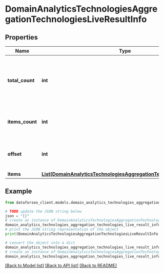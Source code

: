 # DomainAnalyticsTechnologiesAggregationTechnologiesLiveResultInfo


## Properties

Name | Type | Description | Notes
------------ | ------------- | ------------- | -------------
**total_count** | **int** | total amount of results in our database relevant to your request | [optional] 
**items_count** | **int** | the number of results returned in the items array | [optional] 
**offset** | **int** | offset in the results array of returned domains | [optional] 
**items** | [**List[DomainAnalyticsTechnologiesAggregationTechnologiesLiveItem]**](DomainAnalyticsTechnologiesAggregationTechnologiesLiveItem.md) | items array | [optional] 

## Example

```python
from dataforseo_client.models.domain_analytics_technologies_aggregation_technologies_live_result_info import DomainAnalyticsTechnologiesAggregationTechnologiesLiveResultInfo

# TODO update the JSON string below
json = "{}"
# create an instance of DomainAnalyticsTechnologiesAggregationTechnologiesLiveResultInfo from a JSON string
domain_analytics_technologies_aggregation_technologies_live_result_info_instance = DomainAnalyticsTechnologiesAggregationTechnologiesLiveResultInfo.from_json(json)
# print the JSON string representation of the object
print(DomainAnalyticsTechnologiesAggregationTechnologiesLiveResultInfo.to_json())

# convert the object into a dict
domain_analytics_technologies_aggregation_technologies_live_result_info_dict = domain_analytics_technologies_aggregation_technologies_live_result_info_instance.to_dict()
# create an instance of DomainAnalyticsTechnologiesAggregationTechnologiesLiveResultInfo from a dict
domain_analytics_technologies_aggregation_technologies_live_result_info_from_dict = DomainAnalyticsTechnologiesAggregationTechnologiesLiveResultInfo.from_dict(domain_analytics_technologies_aggregation_technologies_live_result_info_dict)
```
[[Back to Model list]](../README.md#documentation-for-models) [[Back to API list]](../README.md#documentation-for-api-endpoints) [[Back to README]](../README.md)


